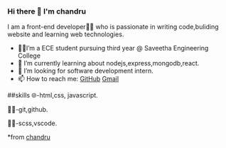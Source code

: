 ### Hi there 👋 I'm chandru

I am a front-end developer👨‍💻 who is passionate in writing code,buliding website and learning web technologies.



- 👨‍🎓I’m a ECE student pursuing third year @ Saveetha Engineering College
- 🌱 I’m currently learning about  nodejs,express,mongodb,react.
- 👯 I’m looking for software development intern.
- 📫 How to reach me: [GitHub](https://github.com/B-chandru/) [Gmail](thidrkavikanchandru@gmail.com)

##skills
🌐-html,css, javascript.

🕵️‍♂️-git,github.

👨‍🔧-scss,vscode.

 *from [chandru](https://github.com/B-chandru/)





